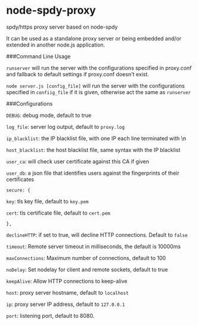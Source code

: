 node-spdy-proxy
===============

spdy/https proxy server based on node-spdy

It can be used as a standalone proxy server
or being embedded and/or extended in another
node.js application.

###Command Line Usage

`runserver` will run the server with the
configurations specified in proxy.conf and fallback
to default settings if proxy.conf doesn't exist.

`node server.js [config_file]` will run the
server with the configurations specified in `confiig_file`
if it is given, otherwise act the same as `runserver`

###Configurations

`DEBUG`: debug mode, default to true

`log_file`: server log output, default to `proxy.log`

`ip_blacklist`: the IP blacklist file, with one IP each line terminated with \n

`host_blacklist`: the host blacklist file, same syntax with the IP blacklist

`user_ca`: will check user certificate against this CA if given

`user_db`: a json file that identifies users against the fingerprints of their certificates

`secure: {`

`key`: tls key file, default to `key.pem`

`cert`: tls certificate file, default to `cert.pem`

`},`

`declineHTTP`: if set to true, will decline HTTP connections. Default to `false`

`timeout`: Remote server timeout in milliseconds, the default is 10000ms

`maxConnections`: Maximum number of connections, default to 100

`noDelay`: Set nodelay for client and remote sockets, default to true

`keepAlive`: Allow HTTP connections to keep-alive

`host`: proxy server hostname, default to `localhost`

`ip`: proxy server IP address, default to `127.0.0.1`

`port`: listening port, default to 8080.
